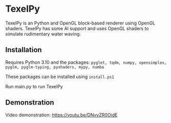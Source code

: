 # TexelPy

TexelPy is an Python and OpenGL block-based renderer using OpenGL shaders. TexelPy has some AI support and uses OpenGL shaders to simulate rudimentary water waving. 

## Installation
Requires Python 3.10 and the packages: `pyglet, tqdm, numpy, opensimplex, pyglm, pyglm-typing, pyshaders, mypy, numba`

These packages can be installed using `install.ps1`

Run main.py to run TexelPy

## Demonstration
Video demonstration: https://youtu.be/DNvyZR0OidE
